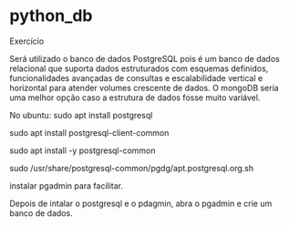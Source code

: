 # python_db
Exercício

Será utilizado o banco de dados PostgreSQL pois é um banco de dados relacional que suporta dados estruturados com esquemas definidos, funcionalidades avançadas de consultas e escalabilidade vertical e horizontal para atender volumes crescente de dados. O mongoDB seria uma melhor opção caso a estrutura de dados fosse muito variável.

No ubuntu:
sudo apt install postgresql

sudo apt install postgresql-client-common

sudo apt install -y postgresql-common

sudo /usr/share/postgresql-common/pgdg/apt.postgresql.org.sh

instalar pgadmin para facilitar.


Depois de intalar o postgresql e o pdagmin, abra o pgadmin e crie um banco de dados.

